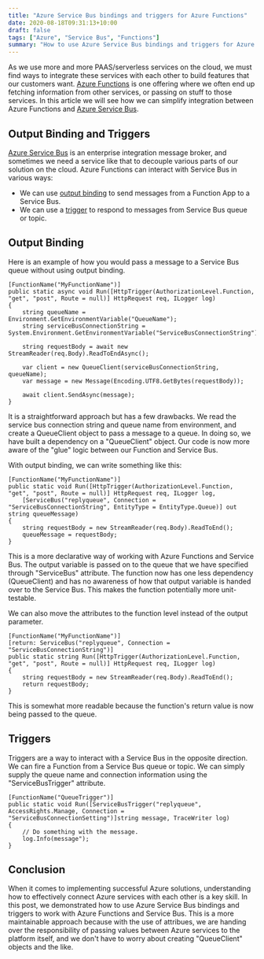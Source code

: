 ```yaml
---
title: "Azure Service Bus bindings and triggers for Azure Functions"
date: 2020-08-18T09:31:13+10:00
draft: false
tags: ["Azure", "Service Bus", "Functions"]
summary: "How to use Azure Service Bus bindings and triggers for Azure Functions to simplify your glue code."
---
```

As we use more and more PAAS/serverless services on the cloud, we must find ways to integrate these services with each other to build features that our customers want.  <a target="_blank" href="https://docs.microsoft.com/en-us/azure/azure-functions/">Azure Functions</a> is one offering where we often end up fetching information from other services, or passing on stuff to those services.  In this article we will see how we can simplify integration between Azure Functions and <a target="_blank" href="https://docs.microsoft.com/en-us/azure/service-bus-messaging/">Azure Service Bus</a>.

## Output Binding and Triggers
<a target="_blank" href="https://docs.microsoft.com/en-us/azure/service-bus-messaging/">Azure Service Bus</a> is an enterprise integration message broker, and sometimes we need a service like that to decouple various parts of our solution on the cloud.  Azure Functions can interact with Service Bus in various ways:

* We can use <a href="https://docs.microsoft.com/en-us/azure/azure-functions/functions-bindings-service-bus-output" target="_blank">output binding</a> to send messages from a Function App to a Service Bus.
* We can use a <a href ="https://docs.microsoft.com/en-us/azure/azure-functions/functions-bindings-service-bus-trigger" target="_blank">trigger</a> to respond to messages from Service Bus queue or topic.  

## Output Binding
Here is an example of how you would pass a message to a Service Bus queue without using output binding.

<pre><code>[FunctionName("MyFunctionName")]
public static async void Run([HttpTrigger(AuthorizationLevel.Function, "get", "post", Route = null)] HttpRequest req, ILogger log)
{
    string queueName = Environment.GetEnvironmentVariable("QueueName");
    string serviceBusConnectionString = System.Environment.GetEnvironmentVariable("ServiceBusConnectionString");

    string requestBody = await new StreamReader(req.Body).ReadToEndAsync();

    var client = new QueueClient(serviceBusConnectionString, queueName);
    var message = new Message(Encoding.UTF8.GetBytes(requestBody));

    await client.SendAsync(message);
}</code></pre>

It is a straightforward approach but has a few drawbacks.  We read the service bus connection string and queue name from environment, and create a QueueClient object to pass a message to a queue.  In doing so, we have built a dependency on a "QueueClient" object.  Our code is now more aware of the "glue" logic between our Function and Service Bus.

With output binding, we can write something like this:
<pre><code>[FunctionName("MyFunctionName")]
public static void Run([HttpTrigger(AuthorizationLevel.Function, "get", "post", Route = null)] HttpRequest req, ILogger log,
    [ServiceBus("replyqueue", Connection = "ServiceBusConnectionString", EntityType = EntityType.Queue)] out string queueMessage)
{
    string requestBody = new StreamReader(req.Body).ReadToEnd();
    queueMessage = requestBody;
}</code></pre>

This is a more declarative way of working with Azure Functions and Service Bus.   The output variable is passed on to the queue that we have specified through "ServiceBus" attribute.  The function now has one less dependency (QueueClient) and has no awareness of how that output variable is handed over to the Service Bus.  This makes the function potentially more unit-testable.

We can also move the attributes to the function level instead of the output parameter.
<pre><code>[FunctionName("MyFunctionName")]
[return: ServiceBus("replyqueue", Connection = "ServiceBusConnectionString")]
public static string Run([HttpTrigger(AuthorizationLevel.Function, "get", "post", Route = null)] HttpRequest req, ILogger log)
{
    string requestBody = new StreamReader(req.Body).ReadToEnd();
    return requestBody;
}</code></pre>
This is somewhat more readable because the function's return value is now being passed to the queue.

## Triggers

Triggers are a way to interact with a Service Bus in the opposite direction.  We can fire a Function from a Service Bus queue or topic.  We can simply supply the queue name and connection information using the "ServiceBusTrigger" attribute.

<pre><code>[FunctionName("QueueTrigger")]
public static void Run([ServiceBusTrigger("replyqueue", AccessRights.Manage, Connection = "ServiceBusConnectionSetting")]string message, TraceWriter log)
{
    // Do something with the message.
    log.Info(message");
}</code></pre>

## Conclusion
When it comes to implementing successful Azure solutions, understanding how to effectively connect Azure services with each other is a key skill.  In this post, we demonstrated how to use Azure Service Bus bindings and triggers to work with Azure Functions and Service Bus.  This is a more maintainable approach because with the use of attribues, we are handing over the responsibility of passing values between Azure services to the platform itself, and we don't have to worry about creating "QueueClient" objects and the like.


